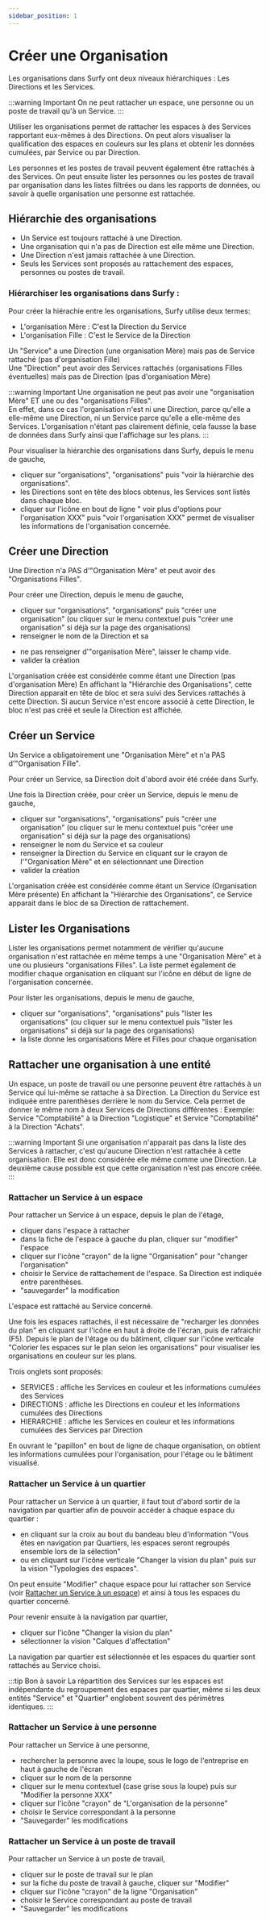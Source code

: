 ```yaml
---
sidebar_position: 1
---
```

# Créer une Organisation

Les organisations dans Surfy ont deux niveaux hiérarchiques : Les Directions et les Services.

:::warning Important
On ne peut rattacher un espace, une personne ou un poste de travail qu'à un Service.
:::

Utiliser les organisations permet de rattacher les espaces à des Services rapportant eux-mêmes à des Directions.
On peut alors visualiser la qualification des espaces en couleurs sur les plans et obtenir les données cumulées, par Service ou par Direction.

Les personnes et les postes de travail peuvent également être rattachés à des Services.
On peut ensuite lister les personnes ou les postes de travail par organisation dans les listes filtrées ou dans les rapports de données, ou savoir à quelle organisation une personne est rattachée.


<Youtube code="bvOEaYs1prg"/>



## Hiérarchie des organisations

-   Un Service est toujours rattaché à une Direction.
-   Une organisation qui n'a pas de Direction est elle même une Direction.
-   Une Direction n'est jamais rattachée à une Direction.
-   Seuls les Services sont proposés au rattachement des espaces, personnes ou postes de travail.


### Hiérarchiser les organisations dans Surfy :

Pour créer la hiérachie entre les organisations, Surfy utilise deux termes:

-   L'organisation Mère : C'est la Direction du Service
-   L'organisation Fille : C'est le Service de la Direction

Un "Service" a une Direction (une organisation Mère) mais pas de Service rattaché (pas d'organisation Fille)                                  
Une "Direction" peut avoir des Services rattachés (organisations Filles éventuelles) mais pas de Direction (pas d'organisation Mère) 


:::warning Important
Une organisation ne peut pas avoir une "organisation Mère" ET une ou des "organisations Filles".                                        
En effet, dans ce cas l'organisation n'est ni une Direction, parce qu'elle a elle-même une Direction, ni un Service parce qu'elle a elle-même des Services. L'organisation n'étant pas clairement définie, cela fausse la base de données dans Surfy ainsi que l'affichage sur les plans.
:::

Pour visualiser la hiérarchie des organisations dans Surfy, depuis le menu de gauche,

-   cliquer sur "organisations", "organisations" puis "voir la hiérarchie des organisations".
-   les Directions sont en tête des blocs obtenus, les Services sont listés dans chaque bloc.
-   cliquer sur l'icône en bout de ligne " voir plus d'options pour l'organisation XXX" puis "voir l'organisation XXX" permet de visualiser les informations de l'organisation concernée.

## Créer une Direction

Une Direction n'a PAS d'"Organisation Mère" et peut avoir des "Organisations Filles".

Pour créer une Direction, depuis le menu de gauche,

-   cliquer sur "organisations", "organisations" puis "créer une organisation" (ou cliquer sur le menu contextuel puis "créer une organisation" si déjà sur la page des organisations)
-   renseigner le nom de la Direction et sa <P code="organization:color"/>
-   ne pas renseigner d'"organisation Mère", laisser le champ vide.
-   valider la création

L'organisation créée est considérée comme étant une Direction (pas d'organisation Mère)
En affichant la "Hiérarchie des Organisations", cette Direction apparait en tête de bloc et sera suivi des Services rattachés à cette Direction. Si aucun Service n'est encore associé à cette Direction, le bloc n'est pas créé et seule la Direction est affichée.

## Créer un Service

Un Service a obligatoirement une "Organisation Mère" et n'a PAS d'"Organisation Fille".

Pour créer un Service, sa Direction doit d'abord avoir été créée dans Surfy. 

Une fois la Direction créée, pour créer un Service, depuis le menu de gauche,

-   cliquer sur "organisations", "organisations" puis "créer une organisation" (ou cliquer sur le menu contextuel puis "créer une organisation" si déjà sur la page des organisations)
-   renseigner le nom du Service et sa couleur
-   renseigner la Direction du Service en cliquant sur le crayon de l'"Organisation Mère" et en sélectionnant une Direction
-   valider la création

L'organisation créée est considérée comme étant un Service (Organisation Mère présente)
En affichant la "Hiérarchie des Organisations", ce Service apparait dans le bloc de sa Direction de rattachement.


## Lister les Organisations

Lister les organisations permet notamment de vérifier qu'aucune organisation n'est rattachée en même temps à une "Organisation Mère" et à une ou plusieurs "organisations Filles".
La liste permet également de modifier chaque organisation en cliquant sur l'icône en début de ligne de l'organisation concernée.

Pour lister les organisations, depuis le menu de gauche,

-   cliquer sur "organisations", "organisations" puis "lister les organisations" (ou cliquer sur le menu contextuel puis "lister les organisations" si déjà sur la page des organisations)
-   la liste donne les organisations Mère et Filles pour chaque organisation


## Rattacher une organisation à une entité

Un espace, un poste de travail ou une personne peuvent être rattachés à un Service qui lui-même se rattache à sa Direction.
La Direction du Service est indiquée entre parenthèses derrière le nom du Service. Cela permet de donner le même nom à deux Services de Directions différentes : Exemple: Service "Comptabilité" à la Direction "Logistique" et Service "Comptabilité" à la Direction "Achats".


:::warning Important
Si une organisation n'apparait pas dans la liste des Services à rattacher, c'est qu'aucune Direction n'est rattachée à cette organisation. Elle est donc considérée elle même comme une Direction. La deuxième cause possible est que cette organisation n'est pas encore créée.
:::

### Rattacher un Service à un espace

Pour rattacher un Service à un espace, depuis le plan de l'étage,

-   cliquer dans l'espace à rattacher
-   dans la fiche de l'espace à gauche du plan, cliquer sur "modifier" l'espace
-   cliquer sur l'icône "crayon" de la ligne "Organisation" pour "changer l'organisation"
-   choisir le Service de rattachement de l'espace. Sa Direction est indiquée entre parenthèses.
-   "sauvegarder" la modification

L'espace est rattaché au Service concerné.

Une fois les espaces rattachés, il est nécessaire de "recharger les données du plan" en cliquant sur l'icône en haut à droite de l'écran, puis de rafraichir (F5).
Depuis le plan de l'étage ou du bâtiment, cliquer sur l'icône verticale "Colorier les espaces sur le plan selon les organisations" pour visualiser les organisations en couleur sur les plans.

Trois onglets sont proposés:
-   SERVICES : affiche les Services en couleur et les informations cumulées des Services
-   DIRECTIONS : affiche les Directions en couleur et les informations cumulées des Directions
-   HIERARCHIE : affiche les Services en couleur et les informations cumulées des Services par Direction

En ouvrant le "papillon" en bout de ligne de chaque organisation, on obtient les informations cumulées pour l'organisation, pour l'étage ou le bâtiment visualisé.

### Rattacher un Service à un quartier

Pour rattacher un Service à un quartier, il faut tout d'abord sortir de la navigation par quartier afin de pouvoir accéder à chaque espace du quartier :

-   en cliquant sur la croix au bout du bandeau bleu d'information "Vous êtes en navigation par Quartiers, les espaces seront regroupés ensemble lors de la sélection"
-   ou en cliquant sur l'icône verticale "Changer la vision du plan" puis sur la vision "Typologies des espaces".


On peut ensuite "Modifier" chaque espace pour lui rattacher son Service (voir [Rattacher un Service à un espace](/docs/tutorials/organization/create.md#rattacher-un-service-%C3%A0-un-espace)) et ainsi à tous les espaces du quartier concerné.

Pour revenir ensuite à la navigation par quartier,

-   cliquer sur l'icône "Changer la vision du plan"
-   sélectionner la vision "Calques d'affectation"

La navigation par quartier est sélectionnée et les espaces du quartier sont rattachés au Service choisi.

:::tip Bon à savoir
La répartition des Services sur les espaces est indépendante du regroupement des espaces par quartier, même si les deux entités "Service" et "Quartier" englobent souvent des périmètres identiques.
:::


### Rattacher un Service à une personne

Pour rattacher un Service à une personne,

-   rechercher la personne avec la loupe, sous le logo de l'entreprise en haut à gauche de l'écran
-   cliquer sur le nom de la personne
-   cliquer sur le menu contextuel (case grise sous la loupe) puis sur "Modifier la personne XXX"
-   cliquer sur l'icône "crayon" de "L'organisation de la personne"
-   choisir le Service correspondant à la personne
-   "Sauvegarder" les modifications


### Rattacher un Service à un poste de travail

Pour rattacher un Service à un poste de travail,

-   cliquer sur le poste de travail sur le plan
-   sur la fiche du poste de travail à gauche, cliquer sur "Modifier"
-   cliquer sur l'icône "crayon" de la ligne "Organisation"
-   choisir le Service correspondant au poste de travail
-   "Sauvegarder" les modifications

